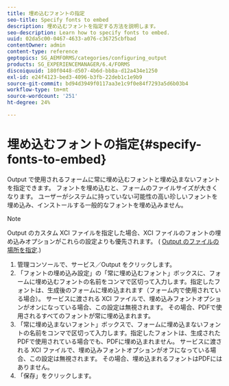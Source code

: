 ```yaml
---
title: 埋め込むフォントの指定
seo-title: Specify fonts to embed
description: 埋め込むフォントを指定する方法を説明します。
seo-description: Learn how to specify fonts to embed.
uuid: 02da5c00-0467-4633-a076-c36725cbfbad
contentOwner: admin
content-type: reference
geptopics: SG_AEMFORMS/categories/configuring_output
products: SG_EXPERIENCEMANAGER/6.4/FORMS
discoiquuid: 180f0448-d507-4b6d-bb8a-d12a434e1250
exl-id: e24f4123-bed3-4096-b3fb-22deb1c1e9b9
source-git-commit: bd94d3949f0117aa3e1c9f0e84f7293a5d6b03b4
workflow-type: tm+mt
source-wordcount: '251'
ht-degree: 24%

---
```


# 埋め込むフォントの指定{#specify-fonts-to-embed}

Output で使用されるフォームに常に埋め込むフォントと埋め込まないフォントを指定できます。 フォントを埋め込むと、フォームのファイルサイズが大きくなります。 ユーザーがシステムに持っていない可能性の高い珍しいフォントを埋め込み、インストールする一般的なフォントを埋め込みません。

>[!NOTE]
>
>Output のカスタム XCI ファイルを指定した場合、XCI ファイルのフォントの埋め込みオプションがこれらの設定よりも優先されます。 ( [Output のファイルの場所を指定](/help/forms/using/admin-help/specify-file-locations-output.md#specify-file-locations-for-output).)

1. 管理コンソールで、サービス／Output をクリックします。
1. 「フォントの埋め込み設定」の「常に埋め込むフォント」ボックスに、フォームに埋め込むフォントの名前をコンマで区切って入力します。指定したフォントは、生成後のフォームに埋め込まれます（フォーム内で使用されている場合）。 サービスに渡される XCI ファイルで、埋め込みフォントオプションがオンになっている場合、この設定は無視されます。 その場合、PDFで使用されるすべてのフォントが常に埋め込まれます。
1. 「常に埋め込まないフォント」ボックスで、フォームに埋め込まないフォントの名前をコンマで区切って入力します。指定したフォントは、生成されたPDFで使用されている場合でも、PDFに埋め込まれません。 サービスに渡される XCI ファイルで、埋め込みフォントオプションがオフになっている場合、この設定は無視されます。 その場合、埋め込まれるフォントはPDFにはありません。
1. 「保存」をクリックします。
